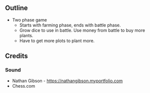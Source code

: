## Outline 
- Two phase game
    - Starts with farming phase, ends with battle phase.
    - Grow dice to use in battle. Use money from battle to buy more plants.
    - Have to get more plots to plant more.
    
## Credits

### Sound
- Nathan Gibson - https://nathangibson.myportfolio.com
- Chess.com
